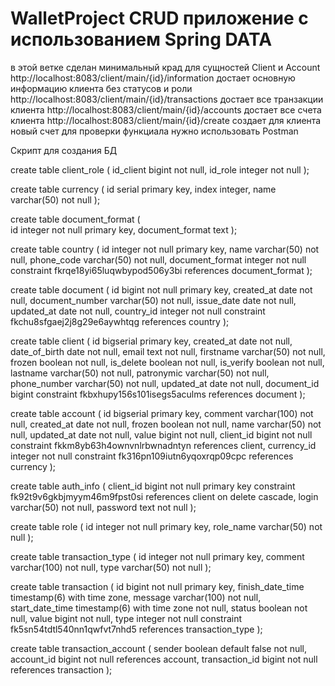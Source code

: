 # WalletProject CRUD приложение с использованием Spring DATA
в этой ветке сделан минимальный крад для сущностей Client и Account
http://localhost:8083/client/main/{id}/information достает основную информацию клиента без статусов и роли
http://localhost:8083/client/main/{id}/transactions достает все транзакции клиента 
http://localhost:8083/client/main/{id}/accounts достает все счета клиента
http://localhost:8083/client/main/{id}/create создает для клиента новый счет
для проверки функциала нужно использовать Postman

Скрипт для создания БД

create table client_role
  (
  id_client bigint  not null,
  id_role   integer not null
  );

create table currency
   (
    id serial
    primary key,
    index integer,
    name  varchar(50) not null
    );

create table document_format
    (    
    id integer not null
    primary key,
    document_format text
    );

create table country
(
    id integer     not null
    primary key,
    name varchar(50) not null,
    phone_code varchar(50) not null,
    document_format integer     not null
    constraint fkrqe18yi65luqwbypod506y3bi
    references document_format
);

create table document
(
    id bigint not null
    primary key,
    created_at date not null,
    document_number varchar(50) not null,
    issue_date date not null,
    updated_at date  not null,
    country_id  integer not null
    constraint fkchu8sfgaej2j8g29e6aywhtqg
    references country
);

create table client
(
    id bigserial
    primary key,
    created_at date  not null,
    date_of_birth date not null,
    email text not null,
    firstname varchar(50) not null,
    frozen boolean  not null,
    is_delete boolean not null,
    is_verify  boolean  not null,
    lastname varchar(50) not null,
    patronymic varchar(50) not null,
    phone_number varchar(50) not null,
    updated_at date  not null,
    document_id   bigint
        constraint fkbxhupy156s101isegs5aculms
            references document
);

create table account
(
    id          bigserial
        primary key,
    comment     varchar(100) not null,
    created_at  date         not null,
    frozen      boolean      not null,
    name        varchar(50)  not null,
    updated_at  date         not null,
    value       bigint       not null,
    client_id   bigint       not null
        constraint fkkm8yb63h4ownvnlrbwnadntyn
            references client,
    currency_id integer      not null
        constraint fk316pn109iutn6yqoxrqp09cpc
            references currency
);

create table auth_info
(
    client_id bigint      not null
        primary key
        constraint fk92t9v6gkbjmyym46m9fpst0si
            references client
            on delete cascade,
    login     varchar(50) not null,
    password  text        not null
);

create table role
(
    id        integer     not null
        primary key,
    role_name varchar(50) not null
);

create table transaction_type
(
    id      integer      not null
        primary key,
    comment varchar(100) not null,
    type    varchar(50)  not null
);

create table transaction
(
    id               bigint                      not null
        primary key,
    finish_date_time timestamp(6) with time zone,
    message          varchar(100)                not null,
    start_date_time  timestamp(6) with time zone not null,
    status           boolean                     not null,
    value            bigint                      not null,
    type             integer                     not null
        constraint fk5sn54tdtl540nn1qwfvt7nhd5
            references transaction_type
);

create table transaction_account
(
    sender         boolean default false not null,
    account_id     bigint                not null
        references account,
    transaction_id bigint                not null
        references transaction
);
